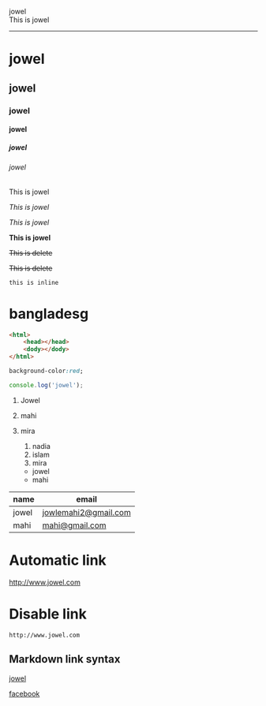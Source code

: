 <!-- markdown -->
<!--2 spece for new line-->
<!--3'---' for horizontal role-->
jowel  
This is jowel

---  

# jowel
## jowel
### jowel
#### jowel
##### jowel
###### jowel

<!-- paragraph -->
<p>This is jowel</p>
<!-- italic -->
<i>This is jowel</i>

  _This is jowel_  
  <!-- strong or bold -->
  __This is jowel__

  <!-- delete -->
  <del>This is delete</del>

  ~~This is delete~~

  <!-- inline -->
  `this is inline`
  <h1>bangladesg</h1>

  ```html
  <html>
      <head></head>
      <dody></dody>
  </html>
  ```

  ```css
background-color:red;
  ```

  ```javascript
  console.log('jowel');
  ```

  <!-- order list -->

  1. Jowel
  2. mahi
  3. mira
      1. nadia
      2. islam
      3. mira

      <!-- unorder list -->

      - jowel
      - mahi 

|name | email|
| ----- | ----- | 
|jowel|jowlemahi2@gmail.com|
|mahi|mahi@gmail.com|

# Automatic link
http://www.jowel.com

# Disable link
`http://www.jowel.com`

## Markdown link syntax

[jowel](http://www.jowel.com)

 [facebook][facebooklink]

 [facebooklink]:http://www.facebook.com/ij1436